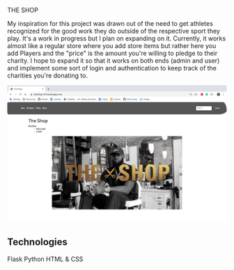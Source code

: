 THE SHOP

My inspiration for this project was drawn out of the need to get athletes recognized for the good work they do outside of
the respective sport they play. It's a work in progress but I plan on expanding on it. Currently, it works almost like a
regular store where you add store items but rather here you add Players and the "price" is the amount you're willing to
pledge to their charity. I hope to expand it so that it works on both ends (admin and user) and implement some sort of login
and authentication to keep track of the charities you're donating to.

![The home page of the store, known as The Shop](https://github.com/KingGenius5/The-Shop-V2/blob/master/Home-Page.jpg?raw=true)


## Technologies

Flask
Python
HTML & CSS
